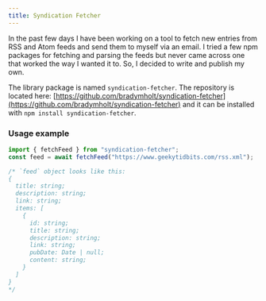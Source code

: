 ```yaml
---
title: Syndication Fetcher
---
```


In the past few days I have been working on a tool to fetch new entries from RSS and Atom feeds and send them to myself via an email. I tried a few npm packages for fetching and parsing the feeds but never came across one that worked the way I wanted it to. So, I decided to write and publish my own.

The library package is named `syndication-fetcher`. The repository is located here: [https://github.com/bradymholt/syndication-fetcher](https://github.com/bradymholt/syndication-fetcher) and it can be installed with `npm install syndication-fetcher`.

### Usage example

```javascript
import { fetchFeed } from "syndication-fetcher";
const feed = await fetchFeed("https://www.geekytidbits.com/rss.xml");

/* `feed` object looks like this:
{
  title: string;
  description: string;
  link: string;
  items: [
    {
      id: string;
      title: string;
      description: string;
      link: string;
      pubDate: Date | null;
      content: string;
    }
  ]
}
*/
```
